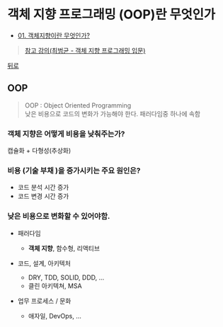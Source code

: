 # 객체 지향 프로그래밍 (OOP)란 무엇인가
* [01. 객체지향이란 무엇인가? ](01_OOP.md)

> [참고 강의(최범균 - 객체 지향 프로그래밍 입문)](https://www.inflearn.com/course/%EA%B0%9D%EC%B2%B4-%EC%A7%80%ED%96%A5-%ED%94%84%EB%A1%9C%EA%B7%B8%EB%9E%98%EB%B0%8D-%EC%9E%85%EB%AC%B8)         

[뒤로](../README.md)


## OOP
> OOP : Object Oriented Programming   
> 낮은 비용으로 코드의 변화가 가능해야 한다. 패러다임중 하나에 속함 

### 객체 지향은 어떻게 비용을 낮춰주는가?
캡슐화 + 다형성(추상화)

### 비용 (기술 부채 )을 증가시키는 주요 원인은?
- 코드 분석 시간 증가
- 코드 변경 시간 증가

### 낮은 비용으로 변화할 수 있어야함.

- 패러다임
    - **객체 지향**, 함수형, 리액티브
    
- 코드, 설계, 아키텍처
    - DRY, TDD, SOLID, DDD, …
    - 클린 아키텍쳐, MSA
    
- 업무 프로세스 / 문화
    - 애자일, DevOps, …







